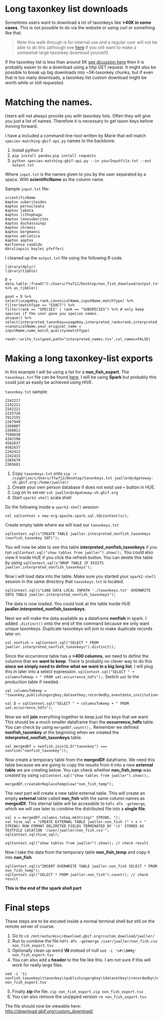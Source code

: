 # Long taxonkey list downloads

Sometimes users want to download a lot of taxonkeys like **>40K in some cases**. This is not possible to do via the website or using curl or something like that. 

> Note this walk through is for internal use and a regular user will not be able to do this (although see [here](https://github.com/ropensci/rgbif/issues/362) if you still want to make a somewhat large taxonkey download yourself). 

If the taxonkey list is less than around 5K [see dicussion here](https://github.com/ropensci/rgbif/issues/362) then it is probably easier to do a download using a http GET request. It might also be possible to break up big downloads into ~5K-taxonkey chunks, but if even that is too many downloads, a taxonkey list custom download might be worth while or still requested. 
 
# Matching the names. 

Users will not always provide you with taxonkey lists. Often they will give you just a list of names. Therefore it is necessary to get taxon keys before moving forward. 

I have a included a command-line-tool written by Marie that will match `species-matching-gbif-api.py` names to the backbone.

1. Install python 3
2. `pip install pandas` `pip install requests` 
3. `python species-matching-gbif-api.py --in yourInputFile.txt --out output.txt` 

Where `input.txt` is the names given to you by the user separated by a space. With **scientificName** as the column name. 

Sample `input.txt` file: 

```
scientificName
Aaptos suberitoides 
Aaptos pernucleata 
Aaptos lobata 
Aaptos lithophaga 
Aaptos laxosuberites 
Aaptos duchassaingi 
Aaptos chromis 
Aaptos bergmanni 
Aaptos adriatica 
Aaptos aaptos 
Aartsenia candida
Abraliopsis hoylei pfefferi
```

I cleaned up the `output.txt` file using the following R code. 

```
library(dplyr)
library(tibble)

D = data.table::fread("C:/Users/ftw712/Desktop/non_fish_download/output.txt") %>% as_tibble()

good = D %>% 
select(usageKey,rank,canonicalName,inputName,matchType) %>%
filter(matchType == "EXACT") %>%
filter(rank == "SPECIES" | rank == "SUBSPECIES") %>% # only keep species if the user gave you species names.
unique() %>% 
select(interpreted_taxonkey=usageKey,interpreted_rank=rank,interpreted_name =canonicalName,your_original_name = inputName,name_match_quality=matchType)

readr::write_tsv(good,path="interpreted_names.tsv",col_names=FALSE)
```

# Making a long taxonkey-list exports 

In this example I will be using a list for a **non_fish_export**. The `taxonkeys.txt` file can be found [here](https://github.com/gbif/data-products/blob/master/custom-downloads/taxonkeylist.txt). I will be using **Spark** but probably this could just as easily be achieved using HIVE. 

`taxonkey.txt` sample:
```
2242217
2242221
2242221
2225726
7912255
2267949
2268007
2268011
7598638
4343190
4582637
4582637
2242412
2242415
2265679
2265681
```

1. Copy `taxonkeys.txt` onto `scp -r /cygdrive/c/Users/ftw712/Desktop/taxonkeys.txt jwaller@c4gateway-vh.gbif.org:/home/jwaller/`
2. Create your own person database if does not exist use `+` button in HUE. 
3. Log on to server `ssh jwaller@c4gateway-vh.gbif.org`
4. Start `spark2-shell` scala shell

Do the following inside a `spark2-shell` session: 
```
val sqlContext = new org.apache.spark.sql.SQLContext(sc);
```

Create empty table where we will load our `taxonkeys.txt` 
```
sqlContext.sql(s"CREATE TABLE jwaller.interpreted_nonfish_taxonkeys (nonfish_taxonkey INT)");
```
You will now be able to see this table **interpreted_nonfish_taxonkeys** if you run `sqlContext.sql("show tables from jwaller").show();`. You could also view it inside HUE if you click the refresh button. You can delete this table by using `sqlContext.sql(s"DROP TABLE IF EXISTS jwaller.interpreted_nonfish_taxonkeys");`

Now I will load data into the table. Make sure you started your `spark2-shell` session in the same directory that `taxonkeys.txt` is located. 
```
sqlContext.sql(s"LOAD DATA LOCAL INPATH './taxonkeys.txt' OVERWRITE INTO TABLE jwaller.interpreted_nonfish_taxonkeys");
```
The data is now loaded. You could look at the table inside HUE **jwaller.interpreted_nonfish_taxonkeys**. 

Next we will make the data available as a dataframe **nonfish** in spark. I added `.distinct()` onto the end of the command because we only want unique taxonkeys. Duplicate taxonkeys will join to make duplicate records later on. 

```
val nonfish = sqlContext.sql("SELECT * FROM jwaller.interpreted_nonfish_taxonkeys").distinct();
```

Since the occurrence table has a **>400 columns**, we need to define the columns that we **want to keep**. There is probably no clever way to do this **since we simply need to define what we want in a big long list**. I will plug this in later into a select expression. `sqlContext.sql("SELECT " + columnsToKeep + " FROM uat.occurrence_hdfs");`. Switch `uat` to the production table if needed. 

```
val columnsToKeep = "taxonkey,publishingorgkey,datasetkey,recordedby,eventdate,institutioncode,collectioncode,catalognumber,basisofrecord,identifiedby,dateidentified,v_scientificname,v_scientificnameauthorship,scientificname,kingdom,phylum,class,taxonrank,family,genus,countrycode,locality,county,continent,stateprovince,publishingcountry,decimallatitude,decimallongitude,v_coordinateprecision,hasgeospatialissues,depth,depthaccuracy,v_maximumdepthinmeters,v_minimumdepthinmeters,elevation,elevationaccuracy,v_maximumelevationinmeters,v_minimumelevationinmeters,gbifid,specieskey,taxonid";

val D = sqlContext.sql("SELECT " + columnsToKeep + " FROM uat.occurrence_hdfs");
```

Now we will **join** everything together to keep just the keys that we want. This should be a much smaller dataframe than the **occurrence_hdfs** table. You can check by using `mergedDf.count();`. Remember we defined **nonfish_taxonkey** at the beginning when we created the **interpreted_nonfish_taxonkeys** table.

```
val mergedDf = nonfish.join(D,D("taxonkey") === nonfish("nonfish_taxonkey"));
```

Now create a temporary table from the **mergedDf** dataframe. We need this table because we are going to copy the results from it into a new **external table** we are creating below. You can check whether **non_fish_temp** was created by using `sqlContext.sql("show tables from jwaller").show();`.

```
mergedDf.createOrReplaceTempView("non_fish_temp");
```

The next part will create a new table external table. This will create an empty **external** table called **non_fish** with the same column names as **mergedDf**. This eternal table will be accessbile to `hdfs dfs -getmerge`, which we will use later to combine the distributed file into a **single file**. 

```
val x = mergedDf.columns.toSeq.mkString(" STRING, ");
val hive_sql = "CREATE EXTERNAL TABLE jwaller.non_fish (" + x + " STRING) ROW FORMAT DELIMITED FIELDS TERMINATED BY '\t' STORED AS TEXTFILE LOCATION '/user/jwaller/non_fish.csv'";
sqlContext.sql(hive_sql);

sqlContext.sql("show tables from jwaller").show(); // check result
```

Now I take the data from the temporary table **non_fish_temp** and copy it into **non_fish**. 
```
sqlContext.sql(s"INSERT OVERWRITE TABLE jwaller.non_fish SELECT * FROM non_fish_temp");
sqlContext.sql("SELECT * FROM jwaller.non_fish").count(); // check result
```

**This is the end of the spark shell part**

# Final steps 

These steps are to be excuted inside a normal terminal shell but still on the remote server of course. 

1. Go to `cd /mnt/auto/misc/download.gbif.org/custom_download/jwaller/`
2. Run to combine the file `hdfs dfs -getmerge /user/jwaller/non_fish.csv non_fish_export.tsv`
3. Optionally clean up weird **\N** instead of null `sed -i 's#\\N##g' non_fish_export.tsv`
4. You can also add a **header** to the file like this. I am not sure if this will work for really large files.  
```
sed -i '1i nonfish_taxonkey\ttaxonkey\tpublishingorgkey\tdatasetkey\trecordedby\teventdate\tinstitutioncode\tcollectioncode\tcatalognumber\tbasisofrecord\tidentifiedby\tdateidentified\tv_scientificname\tv_scientificnameauthorship\tscientificname\tkingdom\tphylum\tclass\ttaxonrank\tfamily\tgenus\tcountrycode\tlocality\tcounty\tcontinent\tstateprovince\tpublishingcountry\tdecimallatitude\tdecimallongitude\tv_coordinateprecision\thasgeospatialissues\tdepth\tdepthaccuracy\tv_maximumdepthinmeters\tv_minimumdepthinmeters\televation\televationaccuracy\tv_maximumelevationinmeters\tv_minimumelevationinmeters\tgbifid\tspecieskey\ttaxonid\text_multimedia' non_fish_export.tsv
```
5. Finally **zip** the file. `zip non_fish_export.zip non_fish_export.tsv`
6. You can also remove the unzipped version `rm non_fish_export.tsv`

The file should now be viewable here: http://download.gbif.org/custom_download/





